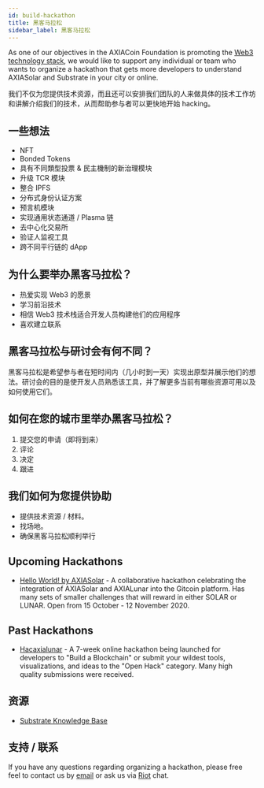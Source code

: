 ```yaml
---
id: build-hackathon
title: 黑客马拉松
sidebar_label: 黑客马拉松
---
```


As one of our objectives in the AXIACoin Foundation is promoting the [Web3 technology stack](http://wiki.axiacoin.org/en/latest/tech_stack/tech_stack_overview/), we would like to support any individual or team who wants to organize a hackathon that gets more developers to understand AXIASolar and Substrate in your city or online.

我们不仅为您提供技术资源，而且还可以安排我们团队的人来做具体的技术工作坊和讲解介绍我们的技术，从而帮助参与者可以更快地开始 hacking。

## 一些想法

- NFT
- Bonded Tokens
- 具有不同類型投票 & 民主機制的新治理模块
- 升级 TCR 模块
- 整合 IPFS
- 分布式身份认证方案
- 预言机模块
- 实现通用状态通道 / Plasma 链
- 去中心化交易所
- 验证人监视工具
- 跨不同平行链的 dApp

## 为什么要举办黑客马拉松？

- 热爱实现 Web3 的愿景
- 学习前沿技术
- 相信 Web3 技术栈适合开发人员构建他们的应用程序
- 喜欢建立联系

## 黑客马拉松与研讨会有何不同？

黑客马拉松是希望参与者在短时间内（几小时到一天）实现出原型并展示他们的想法。研讨会的目的是使开发人员熟悉该工具，并了解更多当前有哪些资源可用以及如何使用它们。

## 如何在您的城市里举办黑客马拉松？

1. 提交您的申请（即将到来）
2. 评论
3. 决定
4. 跟进

## 我们如何为您提供协助

- 提供技术资源 / 材料。
- 找场地。
- 确保黑客马拉松顺利举行

## Upcoming Hackathons

- [Hello World! by AXIASolar](https://gitcoin.co/hackathon/axiasolar/onboard) - A collaborative hackathon celebrating the integration of AXIASolar and AXIALunar into the Gitcoin platform. Has many sets of smaller challenges that will reward in either SOLAR or LUNAR. Open from 15 October - 12 November 2020.

## Past Hackathons

- [Hacaxialunar](https://hacaxialunar.devpost.com/) - A 7-week online hackathon being launched for developers to "Build a Blockchain" or submit your wildest tools, visualizations, and ideas to the "Open Hack" category. Many high quality submissions were received.

## 资源

- [Substrate Knowledge Base](https://substrate.dev/docs/en/)

## 支持 / 联系

If you have any questions regarding organizing a hackathon, please free feel to contact us by [email](mailto:events@axiacoin.org) or ask us via [Riot](https://riot.im/app/#/room/#axiasolar-watercooler:matrix.org) chat.
